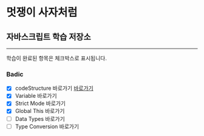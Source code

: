# 멋쟁이 사자처럼



## 자바스크립트 학습 저장소

---

학습이 완료된 항목은 체크박스로 표시됩니다.

### Badic

- [x] codeStructure 바로가기 [바로가기](http//www.naver.com)
- [x] Variable 바로가기
- [x] Strict Mode 바로가기
- [x] Global This 바로가기
- [ ] Data Types 바로가기
- [ ] Type Conversion 바로가기
